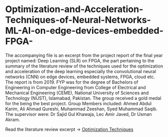 # Optimization-and-Acceleration-Techniques-of-Neural-Networks-ML-AI-on-edge-devices-embedded-FPGA-
The accompanying file is an excerpt from the project report of the final year project named: Deep Learning (SLR) on FPGA, the part pertaining to the summary of the literature review of the techniques used for the optimization and acceleration of the deep learning especially the convolutional neural networks (CNN) on edge devices, embedded systems, FPGA, cloud etc.
The report is from 2019. FYP was for the degree of Bachelors of Engineering in Computer Engineering from College of Electrical and Mechanical Engineering (CEME), National University of Sciences and Technology (NUST), Islamabad, Pakistan. The group received a gold medal for the being the best project.
Group Members included: Ahmed Abdul Karim, Ali Ahmad Qureshi, Muhammad Zeeshan, Syed Muhammad Saqib.
The supervisor were: Dr Sajid Gul Khawaja, Lec Amir Javed, Dr Usman Akram.

Read the literature review excerpt → [Optimization Techniques](OptimizationTechniques.md)
